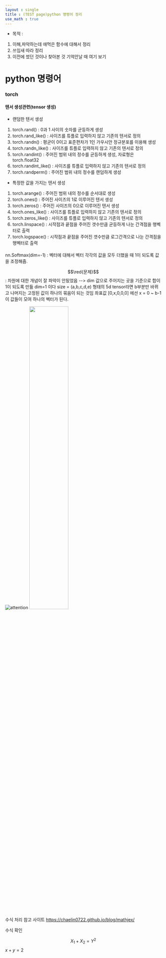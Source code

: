 ```yaml
---
layout : single
title : (TEST page)python 명령어 정리
use_math : true
---
```

- 목적 : 
1. 이해,파악하는데 애먹은 함수에 대해서 정리
2. 쓰임새 따라 정리
3. 이전에 썼던 것이나 찾아본 것 기억안날 때 여기 보기





# python 명령어

### torch
#### 텐서 생성관련(tensor 생성)

- 랜덤한 텐서 생성
1. torch.rand() : 0과 1 사이의 숫자를 균등하게 생성
2. torch.rand_like() : 사이즈를 튜플로 입력하지 않고 기존의 텐서로 정의
3. torch.randn() : 평균이 0이고 표준편차가 1인 가우시안 정규분포를 이용해 생성
4. torch.randn_like() :  사이즈를 튜플로 입력하지 않고 기존의 텐서로 정의
5. torch.randint() : 주어진 범위 내의 정수를 균등하게 생성, 자료형은 torch.float32
6. torch.randint_like() : 사이즈를 튜플로 입력하지 않고 기존의 텐서로 정의
7. torch.randperm() : 주어진 범위 내의 정수를 랜덤하게 생성

- 특정한 값을 가지는 텐서 생성

1. torch.arange() : 주어진 범위 내의 정수를 순서대로 생성
2. torch.ones() : 주어진 사이즈의 1로 이루어진 텐서 생성
3. torch.zeros() : 주어진 사이즈의 0으로 이루어진 텐서 생성
4. torch.ones_like() : 사이즈를 튜플로 입력하지 않고 기존의 텐서로 정의
5. torch.zeros_like() : 사이즈를 튜플로 입력하지 않고 기존의 텐서로 정의
6. torch.linspace() : 시작점과 끝점을 주어진 갯수만큼 균등하게 나눈 간격점을 행벡터로 출력
7. torch.logspace() : 시작점과 끝점을 주어진 갯수만큼 로그간격으로 나눈 간격점을 행벡터로 출력

####

nn.Softmax(dim=-1) : 벡터에 대해서 벡터 각각의 값을 모두 더했을 때 1이 되도록 값을 조정해줌. 

$$\red{문제}$$ : 차원에 대한 개념이 잘 파악이 안됬었음
--> dim 값으로 주어지는 곳을 기준으로 합이 1이 되도록 만듦
dim=1 이다 size = (a,b,c,d,e) 형태의 5d tensor라면 b부분만 바뀌고 나머지는 고정된 값이 하나의 묶음이 되는 것임
좌표값 [0,x,0,0,0] 에선  x = 0 ~ b-1 이 값들이 모여 하나의 벡터가 된다. 

![attention](https://user-images.githubusercontent.com/72681086/158306043-d31e9f6d-671d-406c-880e-3f7b51f034a2.gif)
<img src = "https://user-images.githubusercontent.com/72681086/158306043-d31e9f6d-671d-406c-880e-3f7b51f034a2.gif" width="50%" height="50%">



수식 처리 참고 사이트 https://chaelin0722.github.io/blog/mathjex/

수식 확인

$$
X_1 + X_2 = Y^2
$$
$x+y = 2$
